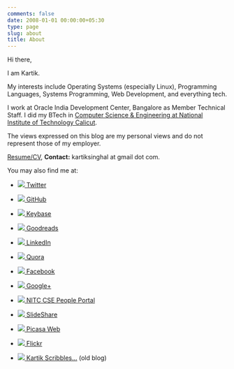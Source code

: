 ```yaml
---
comments: false
date: 2008-01-01 00:00:00+05:30
type: page
slug: about
title: About
---
```


Hi there,

I am Kartik.

My interests include Operating Systems (especially Linux), Programming Languages, Systems Programming, Web Development, and everything tech.

I work at Oracle India Development Center, Bangalore as Member Technical Staff. I did my BTech in [Computer Science & Engineering at National Institute of Technology Calicut](http://cse.nitc.ac.in).

The views expressed on this blog are my personal views and do not represent those of my employer.

[Resume/CV](http://people.cse.nitc.ac.in/kartik/biocv), **Contact:** kartiksinghal at gmail dot com.

You may also find me at:

* ![](https://twitter.com/favicon.ico)[ Twitter](https://twitter.com/k4rtik)

* ![](https://plus.google.com/_/favicon?domain=github.com)[ GitHub](https://github.com/k4rtik)

* ![](https://plus.google.com/_/favicon?domain=keybase.io)[ Keybase](https://keybase.io/k4rtik)

* ![](https://plus.google.com/_/favicon?domain=goodreads.com)[ Goodreads](https://www.goodreads.com/k4rtik)

* ![](https://plus.google.com/_/favicon?domain=linkedin.com)[ LinkedIn](https://www.linkedin.com/in/kartiksinghal)

* ![](https://plus.google.com/_/favicon?domain=quora.com)[ Quora](https://www.quora.com/Kartik-Singhal)

* ![](https://plus.google.com/_/favicon?domain=facebook.com)[ Facebook](https://www.facebook.com/kartiksinghal)

* ![](https://plus.google.com/_/favicon?domain=plus.google.com)[ Google+](https://plus.google.com/+KartikSinghal/about)

* ![](http://cse.nitc.ac.in/favicon.ico)[ NITC CSE People Portal](http://people.cse.nitc.ac.in/kartik)

* ![](https://plus.google.com/_/favicon?domain=slideshare.net)[ SlideShare](http://www.slideshare.net/kartiksinghal)

* ![](https://picasaweb.google.com/favicon.ico)[ Picasa Web](http://picasaweb.google.com/kartiksinghal)

* ![](https://c2.staticflickr.com/4/3027/2977317669_db9874e4c1.jpg)[ Flickr](https://www.flickr.com/photos/techglider)

* ![](https://plus.google.com/_/favicon?domain=k4rtik.wordpress.com)[ Kartik Scribbles...](http://k4rtik.wordpress.com) (old blog)
